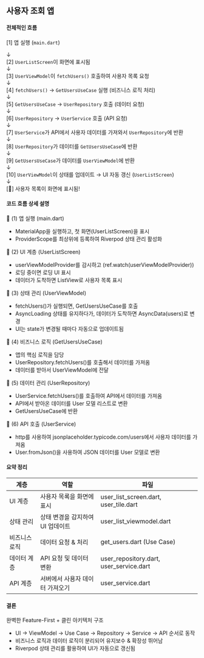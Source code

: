 ## 사용자 조회 앱

#### 전체적인 흐름

[1] 앱 실행 (`main.dart`)
 
 ↓  
[2] `UserListScreen`이 화면에 표시됨  
 ↓  
[3] `UserViewModel`이 `fetchUsers()` 호출하여 사용자 목록 요청  
 ↓  
[4] `fetchUsers()` → `GetUsersUseCase` 실행 (비즈니스 로직 처리)  
 ↓  
[5] `GetUsersUseCase` → `UserRepository` 호출 (데이터 요청)  
 ↓  
[6] `UserRepository` → `UserService` 호출 (API 요청)  
 ↓  
[7] `UserService`가 API에서 사용자 데이터를 가져와서 `UserRepository`에 반환  
 ↓  
[8] `UserRepository`가 데이터를 `GetUsersUseCase`에 반환  
 ↓  
[9] `GetUsersUseCase`가 데이터를 `UserViewModel`에 반환  
 ↓  
[10] `UserViewModel`이 상태를 업데이트 → UI 자동 갱신 (`UserListScreen`)  
 ↓  
[🎉] 사용자 목록이 화면에 표시됨!

#### 코드 흐름 상세 설명

📌 (1) 앱 실행 (main.dart)
- MaterialApp을 실행하고, 첫 화면(UserListScreen)을 표시
- ProviderScope를 최상위에 등록하여 Riverpod 상태 관리 활성화

📌 (2) UI 계층 (UserListScreen)
- userViewModelProvider를 감시하고 (ref.watch(userViewModelProvider))
- 로딩 중이면 로딩 UI 표시
- 데이터가 도착하면 ListView로 사용자 목록 표시

📌 (3) 상태 관리 (UserViewModel)
- fetchUsers()가 실행되면, GetUsersUseCase를 호출
- AsyncLoading 상태를 유지하다가, 데이터가 도착하면 AsyncData(users)로 변경
- UI는 state가 변경될 때마다 자동으로 업데이트됨

📌 (4) 비즈니스 로직 (GetUsersUseCase)
- 앱의 핵심 로직을 담당
- UserRepository.fetchUsers()를 호출해서 데이터를 가져옴
- 데이터를 받아서 UserViewModel에 전달

📌 (5) 데이터 관리 (UserRepository)
- UserService.fetchUsers()를 호출하여 API에서 데이터를 가져옴
- API에서 받아온 데이터를 User 모델 리스트로 변환
- GetUsersUseCase에 반환

📌 (6) API 호출 (UserService)
- http를 사용하여 jsonplaceholder.typicode.com/users에서 사용자 데이터를 가져옴
- User.fromJson()을 사용하여 JSON 데이터를 User 모델로 변환

#### 요약 정리
|계층|역할|파일|
|-----|-----|-----|
UI 계층|	사용자 목록을 화면에 표시|	user_list_screen.dart, user_tile.dart
상태 관리|	상태 변경을 감지하여 UI 업데이트|	user_list_viewmodel.dart
비즈니스 로직|	데이터 요청 & 처리|	get_users.dart (Use Case)
데이터 계층|	API 요청 및 데이터 변환|	user_repository.dart, user_service.dart
API 계층|	서버에서 사용자 데이터 가져오기|	user_service.dart

#### 결론
완벽한 Feature-First + 클린 아키텍처 구조
- UI → ViewModel → Use Case → Repository → Service → API 순서로 동작
- 비즈니스 로직과 데이터 로직이 분리되어 유지보수 & 확장성 뛰어남
- Riverpod 상태 관리를 활용하여 UI가 자동으로 갱신됨
